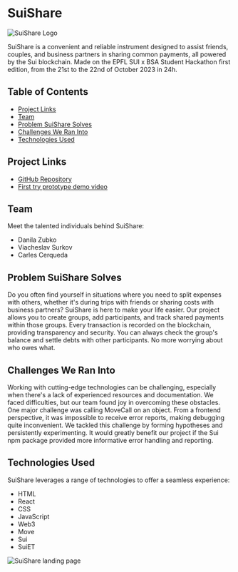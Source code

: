 # SuiShare

![SuiShare Logo](https://github.com/surkovv/SuiShare/assets/114303420/758067d0-e702-48cf-8ad6-736aad82fc03)


SuiShare is a convenient and reliable instrument designed to assist friends, couples, and business partners in sharing common payments, all powered by the Sui blockchain.
Made on the EPFL SUI x BSA Student Hackathon first edition, from the 21st to the 22nd of October 2023 in 24h.

## Table of Contents

- [Project Links](#project-links)
- [Team](#team)
- [Problem SuiShare Solves](#problem-suishare-solves)
- [Challenges We Ran Into](#challenges-we-ran-into)
- [Technologies Used](#technologies-used)

## Project Links

- [GitHub Repository](https://github.com/surkovv/SuiShare)
- [First try prototype demo video](https://youtu.be/uidhDHTWf04)

## Team

Meet the talented individuals behind SuiShare:

- Danila Zubko
- Viacheslav Surkov
- Carles Cerqueda

## Problem SuiShare Solves

Do you often find yourself in situations where you need to split expenses with others, whether it's during trips with friends or sharing costs with business partners? SuiShare is here to make your life easier. Our project allows you to create groups, add participants, and track shared payments within those groups. Every transaction is recorded on the blockchain, providing transparency and security. You can always check the group's balance and settle debts with other participants. No more worrying about who owes what. 

## Challenges We Ran Into

Working with cutting-edge technologies can be challenging, especially when there's a lack of experienced resources and documentation. We faced difficulties, but our team found joy in overcoming these obstacles. One major challenge was calling MoveCall on an object. From a frontend perspective, it was impossible to receive error reports, making debugging quite inconvenient. We tackled this challenge by forming hypotheses and persistently experimenting. It would greatly benefit our project if the Sui npm package provided more informative error handling and reporting.

## Technologies Used

SuiShare leverages a range of technologies to offer a seamless experience:

- HTML
- React
- CSS
- JavaScript
- Web3
- Move
- Sui
- SuiET

![SuiShare landing page](https://github.com/surkovv/SuiShare/assets/114303420/95609395-30dc-49bd-a856-c3afeb4cb8b3)

